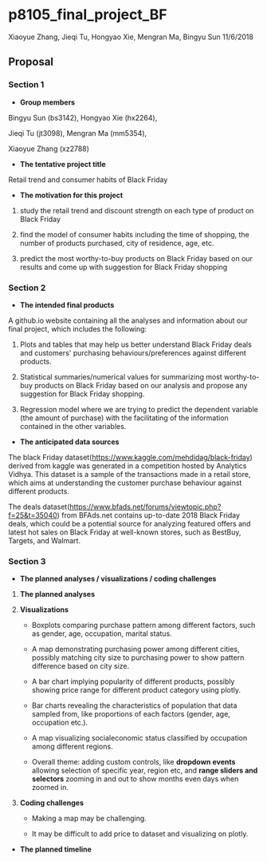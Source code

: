 p8105\_final\_project\_BF
================
Xiaoyue Zhang, Jieqi Tu, Hongyao Xie, Mengran Ma, Bingyu Sun
11/6/2018

Proposal
--------

### Section 1

-   **Group members**

Bingyu Sun (bs3142), Hongyao Xie (hx2264),

Jieqi Tu (jt3098), Mengran Ma (mm5354),

Xiaoyue Zhang (xz2788)

-   **The tentative project title**

Retail trend and consumer habits of Black Friday

-   **The motivation for this project**

1.  study the retail trend and discount strength on each type of product on Black Friday

2.  find the model of consumer habits including the time of shopping, the number of products purchased, city of residence, age, etc.

3.  predict the most worthy-to-buy products on Black Friday based on our results and come up with suggestion for Black Friday shopping

### Section 2

-   **The intended final products**

A github.io website containing all the analyses and information about our final project, which includes the following:

1.  Plots and tables that may help us better understand Black Friday deals and customers' purchasing behaviours/preferences against different products.

2.  Statistical summaries/numerical values for summarizing most worthy-to-buy products on Black Friday based on our analysis and propose any suggestion for Black Friday shopping.

3.  Regression model where we are trying to predict the dependent variable (the amount of purchase) with the facilitating of the information contained in the other variables.

-   **The anticipated data sources**

The black Friday dataset(<https://www.kaggle.com/mehdidag/black-friday>) derived from kaggle was generated in a competition hosted by Analytics Vidhya. This dataset is a sample of the transactions made in a retail store, which aims at understanding the customer purchase behaviour against different products.

The deals dataset(<https://www.bfads.net/forums/viewtopic.php?f=25&t=35040>) from BFAds.net contains up-to-date 2018 Black Friday deals, which could be a potential source for analyzing featured offers and latest hot sales on Black Friday at well-known stores, such as BestBuy, Targets, and Walmart.

### Section 3

-   **The planned analyses / visualizations / coding challenges**

1.  **The planned analyses**

2.  **Visualizations**

    -   Boxplots comparing purchase pattern among different factors, such as gender, age, occupation, marital status.

    -   A map demonstrating purchasing power among different cities, possibly matching city size to purchasing power to show pattern difference based on city size.

    -   A bar chart implying popularity of different products, possibly showing price range for different product category using plotly.

    -   Bar charts revealing the characteristics of population that data sampled from, like proportions of each factors (gender, age, occupation etc.).

    -   A map visualizing socialeconomic status classified by occupation among different regions.

    -   Overall theme: adding custom controls, like **dropdown events** allowing selection of specific year, region etc, and **range sliders and selectors** zooming in and out to show months even days when zoomed in.

3.  **Coding challenges**

    -   Making a map may be challenging.

    -   It may be difficult to add price to dataset and visualizing on plotly.

-   **The planned timeline**

